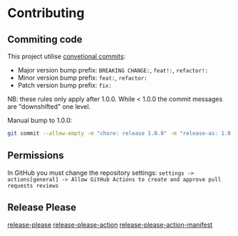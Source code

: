 # **Contributing**

## **Commiting code**

This project utilise [convetional commits](https://www.conventionalcommits.org/en/v1.0.0/):

- Major version bump prefix: `BREAKING CHANGE:`, `feat!:`, `refactor!:`
- Minor version bump prefix: `feat:`, `refactor:`
- Patch version bump prefix: `fix:`

NB: these rules only apply after 1.0.0. While < 1.0.0 the commit messages are "downshifted" one level.

Manual bump to 1.0.0:

```bash
git commit --allow-empty -m "chore: release 1.0.0" -m "release-as: 1.0.0"
```

## **Permissions**

In GitHub you must change the repository settings: `settings -> actions[general] -> Allow GitHub Actions to create and approve pull requests reviews`

## **Release Please**

[release-please](https://github.com/googleapis/release-please)
[release-please-action](https://github.com/google-github-actions/release-please-action)
[release-please-action-manifest](https://github.com/googleapis/release-please/blob/main/docs/manifest-releaser.md)
